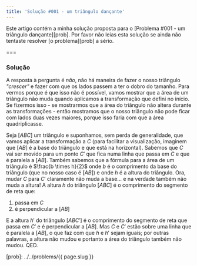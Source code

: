 ```yaml
---
title: 'Solução #001 - um triângulo dançante'
---
```


Este artigo contém a minha solução proposta para o [Problema #001 - um triângulo dançante][prob]. Por favor não leias esta solução se ainda não tentaste resolver [o problema][prob] a sério.

===

### Solução

A resposta à pergunta é _não_, não há maneira de fazer o nosso triângulo _"crescer"_ e fazer com que os lados passem a ter o dobro do tamanho. Para vermos porque é que isso não é possível, vamos mostrar que a área de um triângulo não muda quando aplicamos a transformação que defini no início. Se fizermos isso - se mostrarmos que a área do triângulo não altera durante as transformações - então mostramos que o nosso triângulo não pode ficar com lados duas vezes maiores, porque isso faria com que a área quadriplicasse.

Seja $[ABC]$ um triângulo e suponhamos, sem perda de generalidade, que vamos aplicar a transformação a $C$ (para facilitar a visualização, imaginem que $[AB]$ é a base do triângulo e que está na horizontal). Sabemos que $C$ vai ser movido para um ponto $C'$ que fica numa linha que passa em $C$ e que é paralela a $[AB]$. Também sabemos que a fórmula para a área de um triângulo é $\frac{b \times h}{2}$ onde $b$ é o comprimento da base do triângulo (que no nosso caso é $[AB]$) e onde $h$ é a altura do triângulo. Ora, mudar $C$ para $C'$ claramente não muda a base... e na verdade também não muda a altura! A altura $h$ do triângulo $[ABC]$ é o comprimento do segmento de reta que:
 1. passa em $C$
 2. é perpendicular a $[AB]$
 
E a altura $h'$ do triângulo $[ABC']$ é o comprimento do segmento de reta que passa em $C'$ e é perpendicular a $[AB]$. Mas $C$ e $C'$ estão sobre uma linha que é paralela a $[AB]$, o que faz com que $h$ e $h'$ sejam iguais; por outras palavras, a altura não mudou e portanto a área do triângulo também não mudou. QED.

[prob]: ../../problems/{{ page.slug }}
